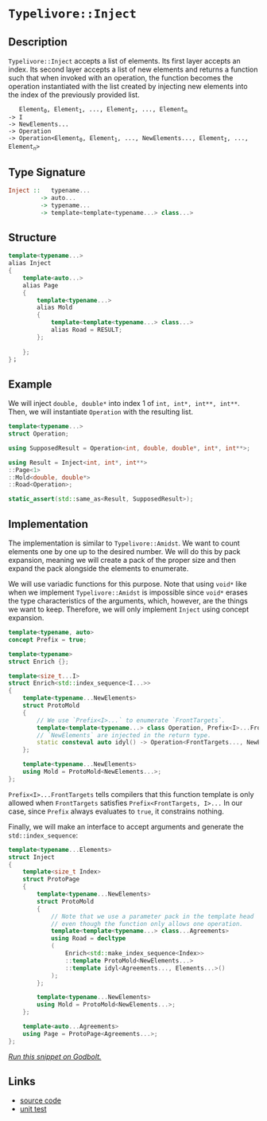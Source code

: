 <!-- Copyright 2024 Feng Mofan
SPDX-License-Identifier: Apache-2.0 -->

# `Typelivore::Inject`

## Description

`Typelivore::Inject` accepts a list of elements.
Its first layer accepts an index.
Its second layer accepts a list of new elements and returns a function such that when invoked with an operation,
the function becomes the operation instantiated with the list created by injecting new elements into the index of the previously provided list.
<pre><code>   Element<sub>0</sub>, Element<sub>1</sub>, ..., Element<sub>I</sub>, ..., Element<sub>n</sub>
-> I
-> NewElements...
-> Operation
-> Operation&lt;Element<sub>0</sub>, Element<sub>1</sub>, ..., NewElements..., Element<sub>I</sub>, ..., Element<sub>n</sub>&gt;</code></pre>

## Type Signature

```Haskell
Inject ::   typename...
         -> auto...
         -> typename...
         -> template<template<typename...> class...>
```

## Structure

```C++
template<typename...>
alias Inject
{
    template<auto...>
    alias Page
    {
        template<typename...>
        alias Mold
        {
            template<template<typename...> class...>
            alias Road = RESULT;
        };
        
    };
}；
```

## Example

We will inject `double, double*` into index 1 of `int, int*, int**, int**`. Then, we will instantiate `Operation` with the resulting list.

```C++
template<typename...>
struct Operation;

using SupposedResult = Operation<int, double, double*, int*, int**>;

using Result = Inject<int, int*, int**>
::Page<1>
::Mold<double, double*>
::Road<Operation>;

static_assert(std::same_as<Result, SupposedResult>);
```

## Implementation

The implementation is similar to `Typelivore::Amidst`.
We want to count elements one by one up to the desired number.
We will do this by pack expansion, meaning we will create a pack of the proper size and then expand the pack alongside the elements to enumerate.

We will use variadic functions for this purpose.
Note that using `void*` like when we implement `Typelivore::Amidst` is impossible since `void*` erases the type characteristics of the arguments, which, however, are the things we want to keep.
Therefore, we will only implement `Inject` using concept expansion.

```C++
template<typename, auto>
concept Prefix = true;

template<typename>
struct Enrich {};

template<size_t...I>
struct Enrich<std::index_sequence<I...>>
{
    template<typename...NewElements>
    struct ProtoMold
    { 
        // We use `Prefix<I>...` to enumerate `FrontTargets`.
        template<template<typename...> class Operation, Prefix<I>...FrontTargets, typename...BackTargets>
        // `NewElements` are injected in the return type.
        static consteval auto idyl() -> Operation<FrontTargets..., NewElements..., BackTargets...>;
    };

    template<typename...NewElements>
    using Mold = ProtoMold<NewElements...>;
};
```

`Prefix<I>...FrontTargets` tells compilers that this function template is only allowed when `FrontTargets` satisfies `Prefix<FrontTargets, I>...`
In our case, since `Prefix` always evaluates to `true`, it constrains nothing.

Finally, we will make an interface to accept arguments and generate the `std::index_sequence`:

```C++
template<typename...Elements>
struct Inject
{
    template<size_t Index>
    struct ProtoPage
    {   
        template<typename...NewElements>
        struct ProtoMold
        {
            // Note that we use a parameter pack in the template head
            // even though the function only allows one operation.
            template<template<typename...> class...Agreements>
            using Road = decltype
            (
                Enrich<std::make_index_sequence<Index>>
                ::template ProtoMold<NewElements...>
                ::template idyl<Agreements..., Elements...>()
            );
        };

        template<typename...NewElements>
        using Mold = ProtoMold<NewElements...>;
    };

    template<auto...Agreements>
    using Page = ProtoPage<Agreements...>;
};
```

[*Run this snippet on Godbolt.*](https://godbolt.org/#z:OYLghAFBqd5QCxAYwPYBMCmBRdBLAF1QCcAaPECAMzwBtMA7AQwFtMQByARg9KtQYEAysib0QXACx8BBAKoBnTAAUAHpwAMvAFYTStJg1DIApACYAQuYukl9ZATwDKjdAGFUtAK4sGIAKwAzKSuADJ4DJgAcj4ARpjEIADsZqQADqgKhE4MHt6%2BehlZjgLhkTEs8YkAbKl2mA45QgRMxAR5Pn5Btpj2JQzNrQRl0XEJyXUtbR0FXLZTwxGjleO1AJS2qF7EyOwc5oERyN5YANQmgW5ejrSEAJ4X2CYaAIIHRyeY55fICgToWCoj2ebzMhwYxy8ZwubgIdzSmAA%2BgRiExCApga8QQRMCw0gYcTC4QjmGxSKcmNdUJiXmgIZg0gRTspiJgaKpvgARU4oryYC5WLGvHF4gn8y7ExiscVPV5/YheBynbAMYh4ZAIc5JKxJTkCkHY3H4piEy5ZABeSIIADpbQBJGnyxVMlVqjUwv7oEAgCJYVSIpQARz59Jhdtt1uBgVlb21INOCZ5RrFRPhUrYEaimAA7th6GxBBjo/HE06lSzUEQALKedAlhMmbXnV6J1unAD07dOAHUvl4lOdqhoWWy8Kow48IyYhzzUKdGD4EiavtONAAxYiyAAqrWAmAIGKHkZbbYTIuNpthyeXqZJ0qn0dOxyYCgUpwA8gjUf1ySP2RPowjDdt13fcFHJSVSUwCMLCYZAAGsd2IPcDxpU8E07QcNCzXN80YVCZ1aL4Im0BocXQU4Ih5BAvlZAhtgYHk02PF50NOP4TXVJ8BD%2BTAADcxApKlKPQO5aAgNZTgAWkeD8v04gQYWAwQkJQhQI3JHC81xfD1NtclYIQ1SwIfJ5AkFVjE0bPVzINE8z2vS9IPvW0tLwws0MTfsImAU4a1oCiLm5Ctq1rGE3J0wtTP1LFdRit5hUc8VYTTKCI20gtUOLOVeSVO0GFIhwDTjeyk1FG8zTwS1kVOfK/U8hMyyZELUGUJg93rLULCs0rW3PFMJVSlzrQizKixjNimuZTdQoCzrW0bCy2IW3r0MwqJKy%2BAgEBNU5sz7AcmFONJWmlHFiGOuD4Moxjtq2pLThopg61W09MP4xhqK2YBNTu04qC8CF%2BlOARaDuClaFoVBszfAQvlQeT%2BhY5bE36iqr3KpyhozW1ZOfV8IxeYBWUirKJpR05vKMU4ACVUGerlTiwY5JXm9CIDZlHXXVBAPX%2Bb0WCYeCkV9TB/SDENdjDBh6uLbLLIpxNvTRnFpsrVB/LrS5Rt06LXuW5WHrwUTaBhImSbGjTlXcg9TIkzm2zWeK2Os%2BKHZV5LnJxkacwy3SGrbKnfM1xmWs18LfZtvTIzlparLi2yhQVsqL2SykiEJ4nMFJ8bOqD5l2pXQJgpm1rC7NrOc%2BixPYxsiyQXbAAqZuW9b9sG5brdsCELcW/b14m9bof%2B4S0FwUhaEfgEXZGVzpOPdvdNoNx%2BWps/Jd%2Bjd1586ELw0iKTB0BpzAFC8WgmSCuSN5yGEIgIcl0C2WJ6Afp/6Eb8k74/m6CGbqN6%2B3lkamx9T7n0ZvlQqBBb6CE/oIb%2BX9G40m9G1DqlwuBIJAOHS4j8vDP0wK/XB78MF02ejCde34b6xzsi8DijhkCIhfEoNoEBPTegUNKBhRY3AgLPvfU4u996ZEPjw8%2BjwnbmQ4BsWgnB/C8D8BwLQpBUCcDcNYaw7Etg7BXGCHgpACCaEkRseCAQAAc1pqiBEkGYJIkhJD%2BBMYEDQ/gACcJj9CcEkLwFgEgNAaFIPIxRyiOC8AUCAPx%2BiFGSNIHAWAMBEAgC2AQNI1xyCUDQHiOgCQojSk4KoEx1QpLVEkKcYAyBkCnCkNaMwvBD6EBIMbPQ/BBAiDEOwKQMhBCKBUOoSJpBdBzGzKiNInAeBSJkXIgxSjODvmuMkpkqAqCnDyQUopJSykVMkFU04EAPAZPoBdA4XA1i8AiVoDYEAkDpLSJksgFAIBXJuSAYAUhUg0HPgkUJEBYiTNiBEVodwRm8F%2BcwYgdx3yxEgYC0g6TMrvgYGDSZWBYheGAG4MQtBQncF4FgQWRhxC9PwKyRofET6TLFg0a4exdF316JM24sRUSgo8FgSZKI8DeKxaQElxBYhCM5LiQwwBbhGAMRsKgBhgAKAAGp4BzOveRuimnCFEOIdpSqulqEmf0/QgqUBqMsPoPAsRQmQA2AjfomKpKeiCqYSw1gzCBO5WqLAJqJI9D6DkFwMsZh%2BDmGEJYFQqiFEyNkAQPrg3FByCMQN4w5j1EaAIQY0xPCdD0PG/oSbFjlDGIkONCxw15qGNGnNEgNgKE0bsUt7iOCyP8ZMoJSz8mFOKaU8plSzDbNwHUg5Ojjl6NFRsJ6WBEhuuMZIQI1pnGBBsRoKxkghxOOqM46tnjSDeMCFwcxXBqgmNcdu/wkguAuMCNUOtvSgkhLCf2yJ5y4kXISbMlJdyHn7OyWwTgrQWB8SSFJI6z5qZcGcdaTdijalEGdY02QLTVXSHVUoTVvTdCpEGUwYZWKxk1omee6Zj75mLM/d%2B39T4DAAaAyB7Zuzrn7POGCMwfbTlRPvS%2BhIqT7moD2eMAjP7/3POcVwPxbzzqfO%2Bb04F/yoVidBeCyFnKYX4ThQiglmBkWovRZi3ROLBX4sUYSsieASWYtA6oClOIoU0ukb0%2BljK7jMr2IotlHLdHct5UofluKhU%2BVFXwCV0rZXZnlVCpV0G2mwdkBqnpiikM6pFbaqwBr6WurNYyHIlrrXF1i/ax1CRnWktNe6vTzgICuALSEGWxaVi5vSCG/oJWiihoYOVoNcbegFYGPmlNsx8sJra0WgNJbC3JvyL6%2BYvXs0VareW7YlajnVtrQE3gDauNEZ4xUsj1oNCdvwOBmjG76MDtIEO8YbqLOrvXUB2dSQXFJCSJYsw87D1nsCZwS94SvMxPiYkuZrHmPEDfXsT9qyWAKD4uUvigHrRij%2BDUrb9SvRzCCyqkLHT5DwYizoEAwQUNodGbNrDT2OAzKSdcEG%2BHiAsEB8D0H4PIdMh2exqjCQduBD2ze6Jlz6c3O%2Bxz/ZIAQf70RGD5xiIacMLJ0UvgdAhOUBE4oyTALOVy%2Bk2RKFcnBAKflzp5TKK0WQ3U9igVeK7PYrwESxwBmyXGeQJSszghaWWaNdZ2zrK1SOd4M5vlBuPMitZ%2BK9qvm5UkkC1BxHEhQudNR1qjH0XjD6psAl%2BASWLWcHbKwjLlgHULadcbXLbr02eqK96jrw3/Vjaa1VyNYai8Rvq412NXWM3taG2mlr3XM218qxxQbqaBtZuWE1stFa2kYbm/WzgFIxfFKByD04guIfLj%2BJt7tO2jknP24dkdGHTsgDMEBwIgR/D%2BFnfxjQe%2Bkg7sewt57tgr0MbWEYkAh7rQnv8CkA/h6l2SA0KkCzgQ8eX%2BCdemchhtUhflMgAbfhsNylkM4JIEAA%3D%3D%3D)

## Links

- [source code](../../../../conceptrodon/descend/typelivore/inject.hpp)
- [unit test](../../../../tests/unit/typelivore/inject.test.hpp)
